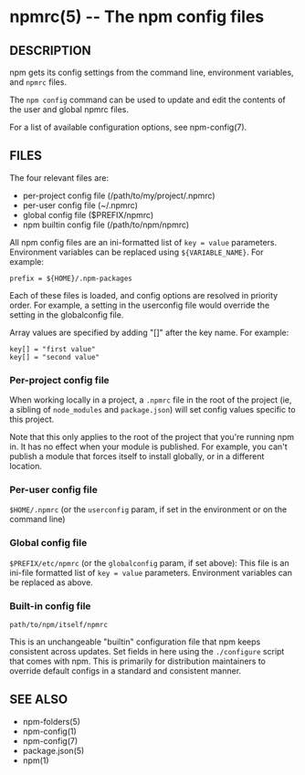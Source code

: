 npmrc(5) -- The npm config files
================================






































































































































































































































































































































































<extoc></extoc>

## DESCRIPTION

npm gets its config settings from the command line, environment
variables, and `npmrc` files.

The `npm config` command can be used to update and edit the contents
of the user and global npmrc files.

For a list of available configuration options, see npm-config(7).

## FILES

The four relevant files are:

* per-project config file (/path/to/my/project/.npmrc)
* per-user config file (~/.npmrc)
* global config file ($PREFIX/npmrc)
* npm builtin config file (/path/to/npm/npmrc)

All npm config files are an ini-formatted list of `key = value`
parameters.  Environment variables can be replaced using
`${VARIABLE_NAME}`. For example:

    prefix = ${HOME}/.npm-packages

Each of these files is loaded, and config options are resolved in
priority order.  For example, a setting in the userconfig file would
override the setting in the globalconfig file.

Array values are specified by adding "[]" after the key name. For
example:

    key[] = "first value"
    key[] = "second value"

### Per-project config file

When working locally in a project, a `.npmrc` file in the root of the
project (ie, a sibling of `node_modules` and `package.json`) will set
config values specific to this project.

Note that this only applies to the root of the project that you're
running npm in.  It has no effect when your module is published.  For
example, you can't publish a module that forces itself to install
globally, or in a different location.

### Per-user config file

`$HOME/.npmrc` (or the `userconfig` param, if set in the environment
or on the command line)

### Global config file

`$PREFIX/etc/npmrc` (or the `globalconfig` param, if set above):
This file is an ini-file formatted list of `key = value` parameters.
Environment variables can be replaced as above.

### Built-in config file

`path/to/npm/itself/npmrc`

This is an unchangeable "builtin" configuration file that npm keeps
consistent across updates.  Set fields in here using the `./configure`
script that comes with npm.  This is primarily for distribution
maintainers to override default configs in a standard and consistent
manner.

## SEE ALSO

* npm-folders(5)
* npm-config(1)
* npm-config(7)
* package.json(5)
* npm(1)
